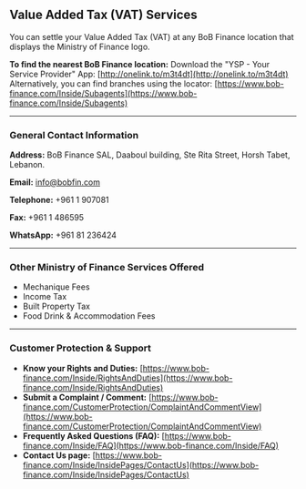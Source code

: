## Value Added Tax (VAT) Services

You can settle your Value Added Tax (VAT) at any BoB Finance location that displays the Ministry of Finance logo.

**To find the nearest BoB Finance location:**
Download the "YSP - Your Service Provider" App: [http://onelink.to/m3t4dt](http://onelink.to/m3t4dt)
Alternatively, you can find branches using the locator: [https://www.bob-finance.com/Inside/Subagents](https://www.bob-finance.com/Inside/Subagents)

---

### General Contact Information

**Address:**
BoB Finance SAL, Daaboul building, Ste Rita Street, Horsh Tabet, Lebanon.

**Email:**
[info@bobfin.com](mailto:info@bobfin.com)

**Telephone:**
+961 1 907081

**Fax:**
+961 1 486595

**WhatsApp:**
+961 81 236424

---

### Other Ministry of Finance Services Offered

*   Mechanique Fees
*   Income Tax
*   Built Property Tax
*   Food Drink & Accommodation Fees

---

### Customer Protection & Support

*   **Know your Rights and Duties:** [https://www.bob-finance.com/Inside/RightsAndDuties](https://www.bob-finance.com/Inside/RightsAndDuties)
*   **Submit a Complaint / Comment:** [https://www.bob-finance.com/CustomerProtection/ComplaintAndCommentView](https://www.bob-finance.com/CustomerProtection/ComplaintAndCommentView)
*   **Frequently Asked Questions (FAQ):** [https://www.bob-finance.com/Inside/FAQ](https://www.bob-finance.com/Inside/FAQ)
*   **Contact Us page:** [https://www.bob-finance.com/Inside/InsidePages/ContactUs](https://www.bob-finance.com/Inside/InsidePages/ContactUs)